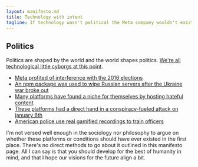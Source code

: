 ```yaml
---
layout: manifesto.md
title: Technology with intent
tagline: If technology wasn't political the Meta company wouldn't exist
---
```


## Politics
Politics are shaped by the world and the world shapes politics. [We're all technological little cyborgs at this point](https://www.youtube.com/clip/Ugkx1KJaeIa-SFLEnTg-xRhtEwh4xi2NC3aA).

- [Meta profited of interference with the 2016 elections](https://www.bbc.com/news/technology-54722362)
- [An npm package was used to wipe Russian servers after the Ukraine war broke out](https://arstechnica.com/information-technology/2022/03/sabotage-code-added-to-popular-npm-package-wiped-files-in-russia-and-belarus/)
- [Many platforms have found a niche for themselves by hosting hateful content](https://en.wikipedia.org/wiki/Alt-tech)
- [These platforms had a direct hand in a conspiracy-fueled attack on january 6th](https://www.washingtonpost.com/technology/2023/01/17/jan6-committee-report-social-media/)
- [American police use real gamified recordings to train officers](https://www.vox.com/policy-and-politics/2020/7/7/21293259/police-racism-violence-ideology-george-floyd)

I'm not versed well enough in the sociology nor philosophy to argue on whether these platforms or conditions should have ever existed in the first place. There's no direct methods to go about it outlined in this manifesto page. All I can say is that you should develop for the best of humanity in mind, and that I hope our visions for the future align a bit.
